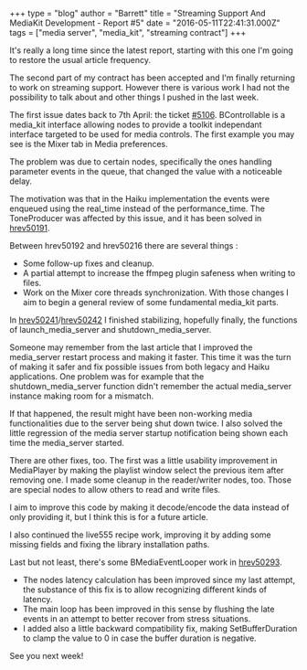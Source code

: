 +++
type = "blog"
author = "Barrett"
title = "Streaming Support And MediaKit Development - Report #5"
date = "2016-05-11T22:41:31.000Z"
tags = ["media server", "media_kit", "streaming contract"]
+++

It's really a long time since the latest report, starting with this one I'm going to restore the usual article frequency.

The second part of my contract has been accepted and I'm finally returning to work on streaming support. However there is various work I had not the possibility to talk about and other things I pushed in the last week.
<!--more-->
The first issue dates back to 7th April: the ticket <a href="https://dev.haiku-os.org/ticket/5106">#5106</a>. BControllable is a media_kit interface allowing nodes to provide a toolkit independant interface targeted to be used for media controls. The first example you may see is the Mixer tab in Media preferences.

The problem was due to certain nodes, specifically the ones handling parameter events in the queue, that changed the value with a noticeable delay.

The motivation was that in the Haiku implementation the events were enqueued using the real_time instead of the performance_time. The ToneProducer was affected by this issue, and it has been solved in <a href="https://cgit.haiku-os.org/haiku/tag/?h=hrev50191">hrev50191</a>.

Between hrev50192 and hrev50216 there are several things :

<ul>
 <li>Some follow-up fixes and cleanup.</li>
 <li>A partial attempt to increase the ffmpeg plugin safeness when writing to files.</li>
 <li>Work on the Mixer core threads synchronization. With those changes I aim to begin a general review of some fundamental media_kit parts.</li>
</ul>

In <a href="https://cgit.haiku-os.org/haiku/tag/?h=hrev50241">hrev50241</a>/<a href="https://cgit.haiku-os.org/haiku/tag/?h=hrev50242">hrev50242</a> I finished stabilizing, hopefully finally, the functions of launch_media_server and shutdown_media_server.

Someone may remember from the last article that I improved the media_server restart process and making it faster. This time it was the turn of making it safer and fix possible issues from both legacy and Haiku applications. One problem was for example that the shutdown_media_server function didn't remember the actual media_server instance making room for a mismatch.

If that happened, the result might have been non-working media functionalities due to the server being shut down twice. I also solved the little regression of the media server startup notification being shown each time the media_server started.

There are other fixes, too. The first was a little usability improvement in MediaPlayer by making the playlist window select the previous item after removing one. I made some cleanup in the reader/writer nodes, too. Those are special nodes to allow others to read and write files.

I aim to improve this code by making it decode/encode the data instead of only providing it, but I think this is for a future article.

I also continued the live555 recipe work, improving it by adding some missing fields and fixing the library installation paths.

Last but not least, there's some BMediaEventLooper work in <a href="https://cgit.haiku-os.org/haiku/tag/?h=hrev50293">hrev50293</a>.

<ul>
 <li>The nodes latency calculation has been improved since my last attempt, the substance of this fix is to allow recognizing different kinds of latency.</li>
 <li>The main loop has been improved in this sense by flushing the late events in an attempt to better recover from stress situations.</li>
 <li>I added also a little backward compatibility fix, making SetBufferDuration to clamp the value to 0 in case the buffer duration is negative.</li>
</ul>

See you next week!
